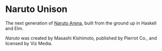 # Naruto Unison

The next generation of [Naruto Arena](naruto-arena.com), built from the ground up in Haskell and Elm.

*Naruto* was created by Masashi Kishimoto, published by Pierrot Co., and licensed by Viz Media.
